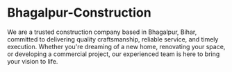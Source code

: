 # Bhagalpur-Construction
We are a trusted construction company based in Bhagalpur, Bihar, committed to delivering quality craftsmanship, reliable service, and timely execution. Whether you're dreaming of a new home, renovating your space, or developing a commercial project, our experienced team is here to bring your vision to life.
